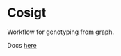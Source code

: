 # Cosigt

Workflow for genotyping from graph.

Docs [here](https://cosigtdoc.readthedocs.io/en/latest/)

